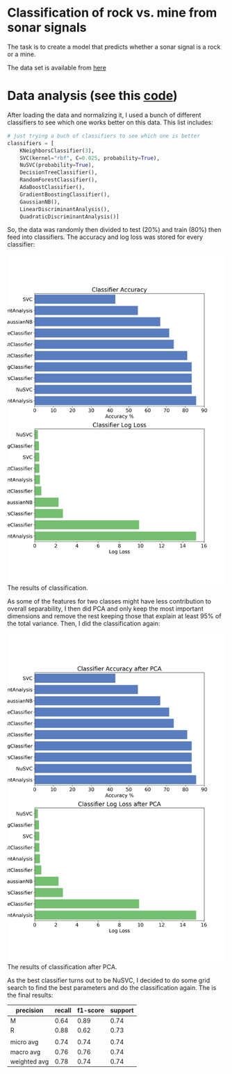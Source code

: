 # Classification of rock vs. mine from sonar signals
The task is to create a model that predicts whether a sonar signal is a rock or a mine. 

The data set is available from [here](https://archive.ics.uci.edu/ml/datasets/Connectionist+Bench+(Sonar,+Mines+vs.+Rocks))

# Data analysis (see this [code]())
After loading the data and normalizing it, I used a bunch of different classifiers to see which one works better on this data. This list includes:

```python
# just trying a buch of classifiers to see which one is better
classifiers = [
    KNeighborsClassifier(3),
    SVC(kernel="rbf", C=0.025, probability=True),
    NuSVC(probability=True),
    DecisionTreeClassifier(),
    RandomForestClassifier(),
    AdaBoostClassifier(),
    GradientBoostingClassifier(),
    GaussianNB(),
    LinearDiscriminantAnalysis(),
    QuadraticDiscriminantAnalysis()]

```

So, the data was randomly then divided to test (20%) and train (80%) then feed into classifiers. The accuracy and log loss was stored for every classifier:

![figer](classification_results.png)
The results of classification.


As some of the features for two classes might have less contribution to overall separability, I then did PCA and only keep the most important dimensions and remove the rest keeping those that explain at least 95% of the total variance. Then, I did the classification again:

![figer](classification_results_PCA.png)
The results of classification after PCA.

As the best classifier turns out to be NuSVC, I decided to do some grid search to find the best parameters and do the classification again. The is the final results:


precision |   recall | f1-score |  support
----------|----------|----------|---------
M    |  0.64  |   0.89   |  0.74    |   18
R    |  0.88  |   0.62   |  0.73    |   24
     |        |          |          |
micro avg    |  0.74  |   0.74   |  0.74    |   42
macro avg    |  0.76  |   0.76   |  0.74    |   42
weighted avg    |  0.78  |   0.74   |  0.74    |   42




